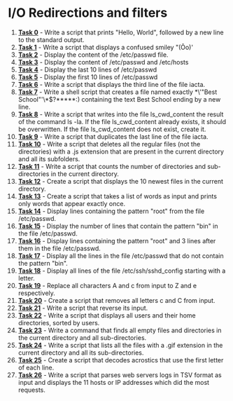 # I/O Redirections and filters

1. **[Task 0](https://github.com/add1ktion/holbertonschool-shell/blob/main/io_redirections_and_filters/0-hello_world)** - Write a script that prints "Hello, World", followed by a new line to the standard output.
2. **[Task 1](https://github.com/add1ktion/holbertonschool-shell/blob/main/io_redirections_and_filters/1-confused_smiley)** - Write a script that displays a confused smiley "(Ôo)'
3. **[Task 2](https://github.com/add1ktion/holbertonschool-shell/blob/main/io_redirections_and_filters/2-hellofile)** - Display the content of the /etc/passwd file.
4. **[Task 3](https://github.com/add1ktion/holbertonschool-shell/blob/main/io_redirections_and_filters/3-twofiles)** - Display the content of /etc/passwd and /etc/hosts
5. **[Task 4](https://github.com/add1ktion/holbertonschool-shell/blob/main/io_redirections_and_filters/4-lastlines)** - Display the last 10 lines of /etc/passwd
6. **[Task 5](https://github.com/add1ktion/holbertonschool-shell/blob/main/io_redirections_and_filters/5-firstlines)** - Display the first 10 lines of /etc/passwd
7. **[Task 6](https://github.com/add1ktion/holbertonschool-shell/blob/main/io_redirections_and_filters/6-third_line)** - Write a script that displays the third line of the file iacta.
8. **[Task 7](https://github.com/add1ktion/holbertonschool-shell/blob/main/io_redirections_and_filters/7-file)** - Write a shell script that creates a file named exactly \*\\'"Best School"\'\\*$\?\*\*\*\*\*:) containing the text Best School ending by a new line.
9. **[Task 8](https://github.com/add1ktion/holbertonschool-shell/blob/main/io_redirections_and_filters/8-cwd_state)** - Write a script that writes into the file ls_cwd_content the result of the command ls -la. If the file ls_cwd_content already exists, it should be overwritten. If the file ls_cwd_content does not exist, create it.
10. **[Task 9](https://github.com/add1ktion/holbertonschool-shell/blob/main/io_redirections_and_filters/9-duplicate_last_line)** - Write a script that duplicates the last line of the file iacta.
11. **[Task 10](https://github.com/add1ktion/holbertonschool-shell/blob/main/io_redirections_and_filters/10-no_more_js)** - Write a script that deletes all the regular files (not the directories) with a .js extension that are present in the current directory and all its subfolders.
12. **[Task 11](https://github.com/add1ktion/holbertonschool-shell/blob/main/io_redirections_and_filters/11-directories)** - Write a script that counts the number of directories and sub-directories in the current directory.
13. **[Task 12](https://github.com/add1ktion/holbertonschool-shell/blob/main/io_redirections_and_filters/12-newest_files)** - Create a script that displays the 10 newest files in the current directory.
14. **[Task 13](https://github.com/add1ktion/holbertonschool-shell/blob/main/io_redirections_and_filters/13-unique)** - Create a script that takes a list of words as input and prints only words that appear exactly once.
15. **[Task 14](https://github.com/add1ktion/holbertonschool-shell/blob/main/io_redirections_and_filters/14-findthatword)** - Display lines containing the pattern "root" from the file /etc/passwd.
16. **[Task 15](https://github.com/add1ktion/holbertonschool-shell/blob/main/io_redirections_and_filters/15-countthatword)** - Display the number of lines that contain the pattern "bin" in the file /etc/passwd.
17. **[Task 16](https://github.com/add1ktion/holbertonschool-shell/blob/main/io_redirections_and_filters/16-whatsnext)** - Display lines containing the pattern "root" and 3 lines after them in the file /etc/passwd.
18. **[Task 17](https://github.com/add1ktion/holbertonschool-shell/blob/main/io_redirections_and_filters/17-hidethisword)** - Display all the lines in the file /etc/passwd that do not contain the pattern "bin".
19. **[Task 18](https://github.com/add1ktion/holbertonschool-shell/blob/main/io_redirections_and_filters/18-letteronly)** - Display all lines of the file /etc/ssh/sshd_config starting with a letter.
20. **[Task 19](https://github.com/add1ktion/holbertonschool-shell/blob/main/io_redirections_and_filters/19-AZ)** - Replace all characters A and c from input to Z and e respectively.
21. **[Task 20](https://github.com/add1ktion/holbertonschool-shell/blob/main/io_redirections_and_filters/20-hiago)** - Create a script that removes all letters c and C from input.
22. **[Task 21](https://github.com/add1ktion/holbertonschool-shell/blob/main/io_redirections_and_filters/21-reverse)** - Write a script that reverse its input.
23. **[Task 22](https://github.com/add1ktion/holbertonschool-shell/blob/main/io_redirections_and_filters/22-users_and_homes)** - Write a script that displays all users and their home directories, sorted by users.
24. **[Task 23](https://github.com/add1ktion/holbertonschool-shell/blob/main/io_redirections_and_filters/23-empty_casks)** - Write a command that finds all empty files and directories in the current directory and all sub-directories.
25. **[Task 24](https://github.com/add1ktion/holbertonschool-shell/blob/main/io_redirections_and_filters/24-gifs)** - Write a script that lists all the files with a .gif extension in the current directory and all its sub-directories.
26. **[Task 25](https://github.com/add1ktion/holbertonschool-shell/blob/main/io_redirections_and_filters/25-acrostic)** - Create a script that decodes acrostics that use the first letter of each line.
27. **[Task 26](https://github.com/add1ktion/holbertonschool-shell/blob/main/io_redirections_and_filters/26-the_biggest_fan)** - Write a script that parses web servers logs in TSV format as input and displays the 11 hosts or IP addresses which did the most requests.